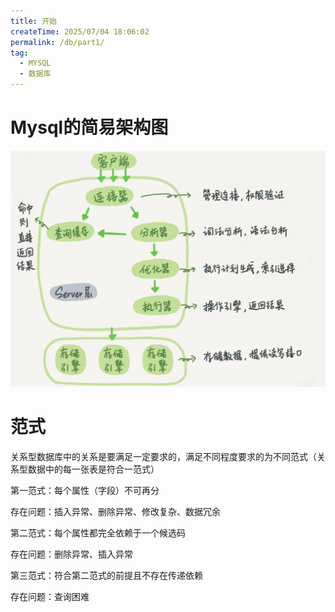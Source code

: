 ```yaml
---
title: 开始
createTime: 2025/07/04 18:06:02
permalink: /db/part1/
tag:
  - MYSQL
  - 数据库
---
```

<Toc />

# Mysql的简易架构图

![企业微信截图_16369608259919](../../../resource/images/企业微信截图_16369608259919.png)





# 范式

关系型数据库中的关系是要满足一定要求的，满足不同程度要求的为不同范式（关系型数据中的每一张表是符合一范式）

第一范式：每个属性（字段）不可再分

存在问题：插入异常、删除异常、修改复杂、数据冗余



第二范式：每个属性都完全依赖于一个候选码

存在问题：删除异常、插入异常



第三范式：符合第二范式的前提且不存在传递依赖

存在问题：查询困难
